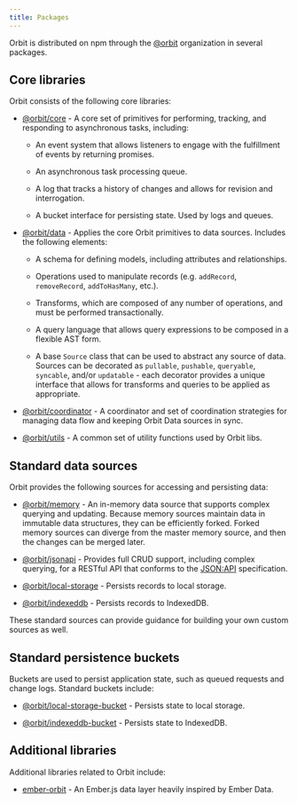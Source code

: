 ```yaml
---
title: Packages
---
```


Orbit is distributed on npm through the
[@orbit](https://www.npmjs.com/org/orbit) organization in several packages.

## Core libraries

Orbit consists of the following core libraries:

- [@orbit/core](https://www.npmjs.com/package/@orbit/core) - A core
  set of primitives for performing, tracking, and responding to asynchronous
  tasks, including:

  - An event system that allows listeners to engage with the fulfillment of
    events by returning promises.

  - An asynchronous task processing queue.

  - A log that tracks a history of changes and allows for revision and
    interrogation.

  - A bucket interface for persisting state. Used by logs and queues.

- [@orbit/data](https://www.npmjs.com/package/@orbit/data) - Applies
  the core Orbit primitives to data sources. Includes the following elements:

  - A schema for defining models, including attributes and relationships.

  - Operations used to manipulate records (e.g. `addRecord`, `removeRecord`,
    `addToHasMany`, etc.).

  - Transforms, which are composed of any number of operations, and must be
    performed transactionally.

  - A query language that allows query expressions to be composed in a flexible
    AST form.

  - A base `Source` class that can be used to abstract any source of data.
    Sources can be decorated as `pullable`, `pushable`, `queryable`, `syncable`,
    and/or `updatable` - each decorator provides a unique interface that allows
    for transforms and queries to be applied as appropriate.

- [@orbit/coordinator](https://www.npmjs.com/package/@orbit/coordinator) -
  A coordinator and set of coordination strategies for managing data flow and
  keeping Orbit Data sources in sync.

- [@orbit/utils](https://www.npmjs.com/package/@orbit/utils) - A
  common set of utility functions used by Orbit libs.

## Standard data sources

Orbit provides the following sources for accessing and persisting data:

- [@orbit/memory](https://www.npmjs.com/package/@orbit/memory) - An
  in-memory data source that supports complex querying and updating. Because
  memory sources maintain data in immutable data structures, they can be efficiently
  forked. Forked memory sources can diverge from the master memory source, and then the changes
  can be merged later.

- [@orbit/jsonapi](https://www.npmjs.com/package/@orbit/jsonapi) -
  Provides full CRUD support, including complex querying, for a RESTful API that
  conforms to the [JSON:API](http://jsonapi.org/) specification.

- [@orbit/local-storage](https://www.npmjs.com/package/@orbit/local-storage) -
  Persists records to local storage.

- [@orbit/indexeddb](https://www.npmjs.com/package/@orbit/indexeddb) -
  Persists records to IndexedDB.

These standard sources can provide guidance for building your own custom sources
as well.

## Standard persistence buckets

Buckets are used to persist application state, such as queued requests and
change logs. Standard buckets include:

- [@orbit/local-storage-bucket](https://www.npmjs.com/package/@orbit/local-storage-bucket) -
  Persists state to local storage.

- [@orbit/indexeddb-bucket](https://www.npmjs.com/package/@orbit/indexeddb-bucket) -
  Persists state to IndexedDB.

## Additional libraries

Additional libraries related to Orbit include:

- [ember-orbit](https://www.npmjs.com/package/ember-orbit) - An Ember.js data
  layer heavily inspired by Ember Data.
